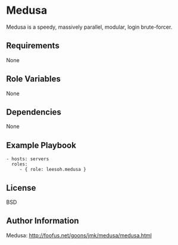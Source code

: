 Medusa
=========

Medusa is a speedy, massively parallel, modular, login brute-forcer.

Requirements
------------

None

Role Variables
--------------

None

Dependencies
------------

None

Example Playbook
----------------

    - hosts: servers
      roles:
         - { role: leesoh.medusa }

License
-------

BSD

Author Information
------------------

Medusa: http://foofus.net/goons/jmk/medusa/medusa.html

